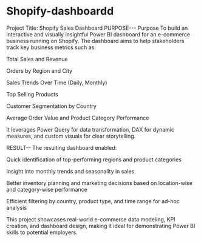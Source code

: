 # Shopify-dashboardd
 Project Title: Shopify Sales Dashboard
 PURPOSE---
 Purpose
To build an interactive and visually insightful Power BI dashboard for an e-commerce business running on Shopify. The dashboard aims to help stakeholders track key business metrics such as:

Total Sales and Revenue

Orders by Region and City

Sales Trends Over Time (Daily, Monthly)

Top Selling Products

Customer Segmentation by Country

Average Order Value and Product Category Performance

It leverages Power Query for data transformation, DAX for dynamic measures, and custom visuals for clear storytelling.



RESULT--
The resulting dashboard enabled:

Quick identification of top-performing regions and product categories

Insight into monthly trends and seasonality in sales

Better inventory planning and marketing decisions based on location-wise and category-wise performance

Efficient filtering by country, product type, and time range for ad-hoc analysis

This project showcases real-world e-commerce data modeling, KPI creation, and dashboard design, making it ideal for demonstrating Power BI skills to potential employers.

